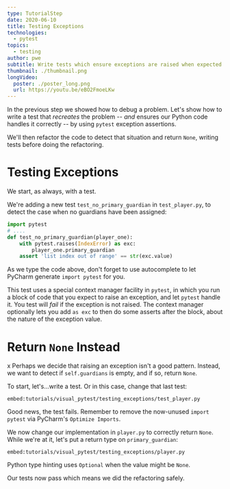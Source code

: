 ```yaml
---
type: TutorialStep
date: 2020-06-10
title: Testing Exceptions
technologies:
  - pytest
topics:
  - testing
author: pwe
subtitle: Write tests which ensure exceptions are raised when expected.
thumbnail: ./thumbnail.png
longVideo:
  poster: ./poster_long.png
  url: https://youtu.be/eBO2FmoeLKw
---
```


In the previous step we showed how to debug a problem. Let's show how to write a test that *recreates* the problem -- *and* ensures our Python code handles it correctly -- by using `pytest` exception assertions.

We'll then refactor the code to detect that situation and return `None`, writing tests before doing the refactoring.

# Testing Exceptions

We start, as always, with a test.

We're adding a new test `test_no_primary_guardian` in `test_player.py`, to detect the case when no guardians have been assigned:

```python {
import pytest
# ....
def test_no_primary_guardian(player_one):
    with pytest.raises(IndexError) as exc:
        player_one.primary_guardian
    assert 'list index out of range' == str(exc.value)
```
As we type the code above, don't forget to use autocomplete to let PyCharm generate `import pytest` for you.

This test uses a special context manager facility in `pytest`, in which you run a block of code that you expect to raise an exception, and let `pytest` handle it. You test will *fail* if the exception is not raised. The context manager optionally lets you add `as exc` to then do some asserts after the block, about the nature of the exception value.

# Return `None` Instead
x Perhaps we decide that raising an exception isn't a good pattern. Instead, we want to detect if `self.guardians` is empty, and if so, return `None`.

To start, let's...write a test. Or in this case, change that last test:

`embed:tutorials/visual_pytest/testing_exceptions/test_player.py`

Good news, the test fails. Remember to remove the now-unused `import pytest` via PyCharm's `Optimize Imports`.

We now change our implementation in `player.py` to correctly return `None`. While we're at it, let's put a return type on `primary_guardian`:

`embed:tutorials/visual_pytest/testing_exceptions/player.py`

Python type hinting uses `Optional` when the value might be `None`.

Our tests now pass which means we did the refactoring safely.